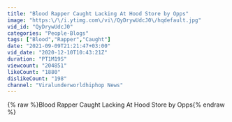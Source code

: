 ```yaml
---
title: "Blood Rapper Caught Lacking At Hood Store by Opps"
image: "https:\/\/i.ytimg.com\/vi\/QyDrywUdcJ0\/hqdefault.jpg"
vid_id: "QyDrywUdcJ0"
categories: "People-Blogs"
tags: ["Blood","Rapper","Caught"]
date: "2021-09-09T21:21:47+03:00"
vid_date: "2020-12-10T10:43:21Z"
duration: "PT1M19S"
viewcount: "204851"
likeCount: "1880"
dislikeCount: "198"
channel: "Viralunderworldhiphop News"
---
```

{% raw %}Blood Rapper Caught Lacking At Hood Store by Opps{% endraw %}

